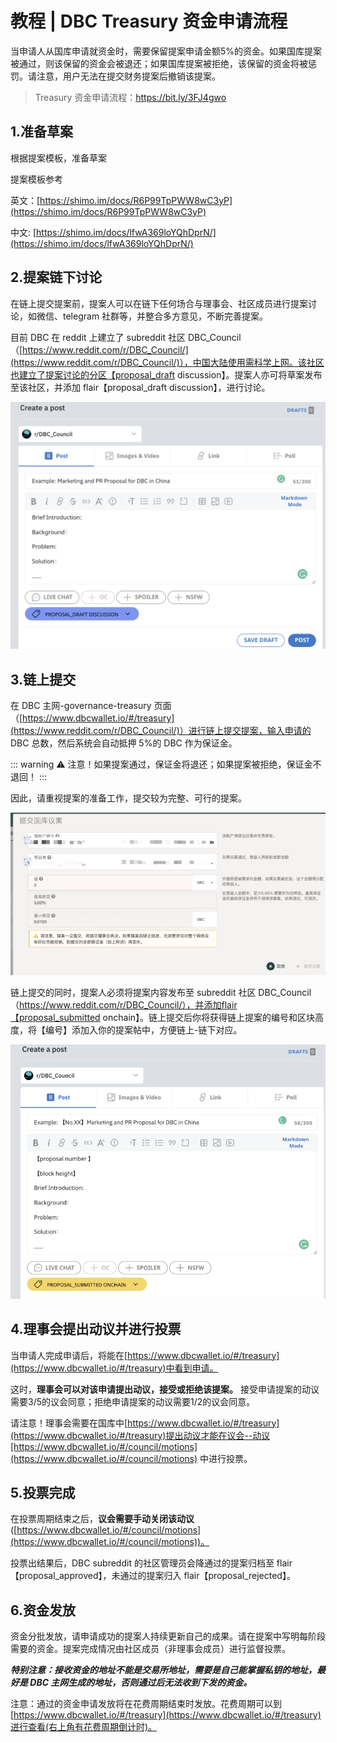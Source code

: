 # 教程 | DBC Treasury 资金申请流程

当申请人从国库申请就资金时，需要保留提案申请金额5%的资金。如果国库提案被通过，则该保留的资金会被退还；如果国库提案被拒绝，该保留的资金将被惩罚。请注意，用户无法在提交财务提案后撤销该提案。

> Treasury 资金申请流程：https://bit.ly/3FJ4gwo

## 1.准备草案

根据提案模板，准备草案

提案模板参考

英文：[https://shimo.im/docs/R6P99TpPWW8wC3yP](https://shimo.im/docs/R6P99TpPWW8wC3yP)

中文: [https://shimo.im/docs/lfwA369loYQhDprN/](https://shimo.im/docs/lfwA369loYQhDprN/)

## 2.提案链下讨论

在链上提交提案前，提案人可以在链下任何场合与理事会、社区成员进行提案讨论，如微信、telegram 社群等，并整合多方意见，不断完善提案。

目前 DBC 在 reddit 上建立了 subreddit 社区 DBC_Council（[https://www.reddit.com/r/DBC_Council/](https://www.reddit.com/r/DBC_Council/)），中国大陆使用需科学上网。该社区也建立了提案讨论的分区【proposal_draft discussion】。提案人亦可将草案发布至该社区，并添加 flair【proposal_draft discussion】，进行讨论。

![](./assets/apply_treasury.assets/apply_treasury1.png)

## 3.链上提交

在 DBC 主网-governance-treasury 页面（[https://www.dbcwallet.io/#/treasury](https://www.reddit.com/r/DBC_Council/)）进行链上提交提案，输入申请的 DBC 总数，然后系统会自动抵押 5%的 DBC 作为保证金。

::: warning
⚠️ 注意！如果提案通过，保证金将退还；如果提案被拒绝，保证金不退回！
:::

因此，请重视提案的准备工作，提交较为完整、可行的提案。

![](./assets/apply_treasury.assets/apply_treasury2.png)

链上提交的同时，提案人必须将提案内容发布至 subreddit 社区 DBC_Council（https://www.reddit.com/r/DBC_Council/），并添加flair【proposal_submitted onchain】。链上提交后你将获得链上提案的编号和区块高度，将【编号】添加入你的提案帖中，方便链上-链下对应。

![](./assets/apply_treasury.assets/apply_treasury3.png)

## 4.理事会提出动议并进行投票

当申请人完成申请后，将能在[https://www.dbcwallet.io/#/treasury](https://www.dbcwallet.io/#/treasury)中看到申请。

这时，**理事会可以对该申请提出动议，接受或拒绝该提案。** 接受申请提案的动议需要3/5的议会同意；拒绝申请提案的动议需要1/2的议会同意。

请注意！理事会需要在国库中[https://www.dbcwallet.io/#/treasury](https://www.dbcwallet.io/#/treasury)提出动议才能在议会--动议[https://www.dbcwallet.io/#/council/motions](https://www.dbcwallet.io/#/council/motions) 中进行投票。

## 5.投票完成

在投票周期结束之后，**议会需要手动关闭该动议**([https://www.dbcwallet.io/#/council/motions](https://www.dbcwallet.io/#/council/motions))。

投票出结果后，DBC subreddit 的社区管理员会降通过的提案归档至 flair【proposal_approved】，未通过的提案归入 flair【proposal_rejected】。

## 6.资金发放

资金分批发放，请申请成功的提案人持续更新自己的成果。请在提案中写明每阶段需要的资金。提案完成情况由社区成员（非理事会成员）进行监督投票。

**_特别注意：接收资金的地址不能是交易所地址，需要是自己能掌握私钥的地址，最好是 DBC 主网生成的地址，否则通过后无法收到下发的资金。_**

注意：通过的资金申请发放将在花费周期结束时发放。花费周期可以到[https://www.dbcwallet.io/#/treasury](https://www.dbcwallet.io/#/treasury)进行查看(右上角有花费周期倒计时)。
